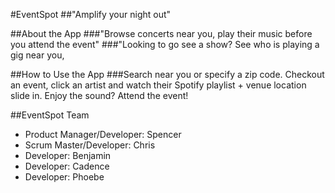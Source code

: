 #EventSpot
##"Amplify your night out"

##About the App
###"Browse concerts near you, play their music before you attend the event"
###"Looking to go see a show?  See who is playing a gig near you,

##How to Use the App
###Search near you or specify a zip code.  Checkout an event, click an artist and watch their Spotify playlist + venue location slide in. Enjoy the sound?  Attend the event!

##EventSpot Team
* Product Manager/Developer: Spencer
* Scrum Master/Developer: Chris
* Developer: Benjamin
* Developer: Cadence
* Developer: Phoebe
